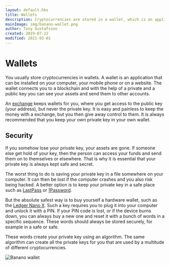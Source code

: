 ```yaml
---
layout: default.hbs
title: Wallets
description: Cryptocurrencies are stored in a wallet, which is an application that is protected with your private key, and allows you to send and receive the currency in question.
mainImage: img/banano-wallet.png
author: Tony Gustafsson
created: 2019-07-22
modified: 2021-03-01
---
```


# Wallets

You usually store cryptocurrencies in wallets. A wallet is an application that can be installed on your computer, your mobile phone or on a website. The wallet connects you to a blockchain and with the help of a private and a public key you can see your assets and send them to other accounts.

An [exchange](/market/exchanges.html) keeps wallets for you, where you get access to the public key (your address), but never the private key. It is easy and painless to keep the money with a exchange, but you then give away control to them. It is always recommended that you keep your own private key in your own wallet.

## Security

If you somehow lose your private key, your assets are gone. If someone else get hold of your key, then the person can access your funds and send them on to themselves or elsewhere. That is why it is essential that your private key is always kept safe and secret.

The worst thing to do is saving your private key in a file somewhere on your computer. It can then be lost if the computer crashes and you also risk being hacked. A better option is to keep your private key in a safe place such as [LastPass](https://www.lastpass.com) or [1Password](https://www.1password.com).

But the absolute safest way is to buy yourself a hardware wallet, such as the [Ledger Nano X](https://shop.ledger.com/pages/ledger-nano-x). Such a key requires you to plug it into your computer and unlock it with a PIN. If your PIN code is lost, or if the device burns down, you can always buy a new one and reset it with a bunch of words in a specific sequence. These words should always be stored securely, for example in a safe or safe.

These words create your private key using an algorithm. The same algorithm can create all the private keys for you that are used by a multitude of different cryptocurrencies.

![Banano wallet](/img/banano-wallet.png 'Banano wallet')
